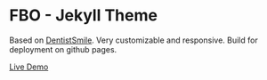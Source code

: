 # FBO - Jekyll Theme

Based on [DentistSmile](http://obaez.com/dentistsmile-docs/). Very customizable and responsive. Build for deployment on github pages.

[Live Demo](https://airmotive.github.io/airmotiveservice.com/)
